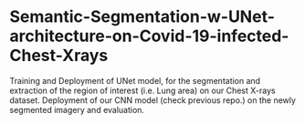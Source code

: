# Semantic-Segmentation-w-UNet-architecture-on-Covid-19-infected-Chest-Xrays
Training and Deployment of UNet model, for the segmentation and extraction of the region of interest (i.e. Lung area) on our Chest X-rays dataset. Deployment of our CNN model (check previous repo.) on the newly segmented imagery and evaluation.
